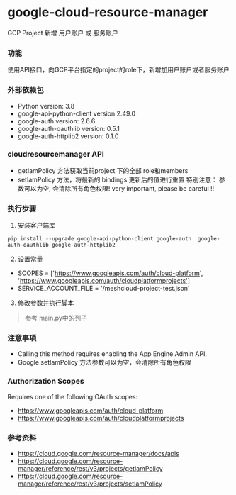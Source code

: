 # google-cloud-resource-manager
GCP Project 新增 用户账户 或 服务账户

### 功能
使用API接口，向GCP平台指定的project的role下，新增加用户账户或者服务账户


### 外部依赖包
* Python version: 3.8
* google-api-python-client version 2.49.0
* google-auth version: 2.6.6
* google-auth-oauthlib version: 0.5.1
* google-auth-httplib2 version: 0.1.0


### cloudresourcemanager API
* getIamPolicy 方法获取当前project 下的全部 role和members
* setIamPolicy 方法，将最新的 bindings 更新后的值进行重置  特别注意： 参数可以为空, 会清除所有角色权限!  very important, please be careful !!

### 执行步骤
1. 安装客户端库
```shell
pip install --upgrade google-api-python-client google-auth  google-auth-oauthlib google-auth-httplib2
```

2. 设置常量 
* SCOPES = ['https://www.googleapis.com/auth/cloud-platform', 'https://www.googleapis.com/auth/cloudplatformprojects']
* SERVICE_ACCOUNT_FILE = '/meshcloud-project-test.json'

3. 修改参数并执行脚本
> 参考 main.py中的列子


### 注意事项
- Calling this method requires enabling the App Engine Admin API.
- Google setIamPolicy 方法参数可以为空，会清除所有角色权限


### Authorization Scopes
Requires one of the following OAuth scopes:
- https://www.googleapis.com/auth/cloud-platform
- https://www.googleapis.com/auth/cloudplatformprojects


### 参考资料
- https://cloud.google.com/resource-manager/docs/apis
- https://cloud.google.com/resource-manager/reference/rest/v3/projects/getIamPolicy
- https://cloud.google.com/resource-manager/reference/rest/v3/projects/setIamPolicy
